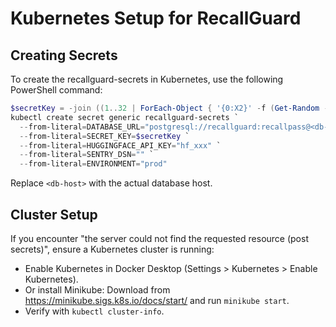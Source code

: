 # Kubernetes Setup for RecallGuard

## Creating Secrets

To create the recallguard-secrets in Kubernetes, use the following PowerShell command:

```powershell
$secretKey = -join ((1..32 | ForEach-Object { '{0:X2}' -f (Get-Random -Maximum 256) }))
kubectl create secret generic recallguard-secrets `
  --from-literal=DATABASE_URL="postgresql://recallguard:recallpass@<db-host>:5432/recallguard" `
  --from-literal=SECRET_KEY=$secretKey `
  --from-literal=HUGGINGFACE_API_KEY="hf_xxx" `
  --from-literal=SENTRY_DSN="" `
  --from-literal=ENVIRONMENT="prod"
```

Replace `<db-host>` with the actual database host.

## Cluster Setup

If you encounter "the server could not find the requested resource (post secrets)", ensure a Kubernetes cluster is running:

- Enable Kubernetes in Docker Desktop (Settings > Kubernetes > Enable Kubernetes).
- Or install Minikube: Download from https://minikube.sigs.k8s.io/docs/start/ and run `minikube start`.
- Verify with `kubectl cluster-info`.
